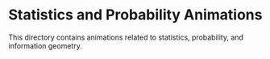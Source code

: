 # Statistics and Probability Animations

This directory contains animations related to statistics, probability, and information geometry.
